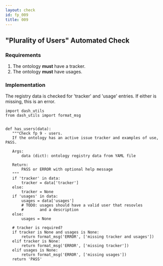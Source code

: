 ```yaml
---
layout: check
id: fp_009
title: 009
---
```

## "Plurality of Users" Automated Check

### Requirements
1. The ontology **must** have a tracker.
2. The ontology **must** have usages.

### Implementation
The registry data is checked for 'tracker' and 'usage' entries. If either is missing, this is an error.

```
import dash_utils
from dash_utils import format_msg


def has_users(data):
   """Check fp 9 - users.
   If the ontology has an active issue tracker and examples of use, PASS.

   Args:
       data (dict): ontology registry data from YAML file

   Return:
       PASS or ERROR with optional help message
   """
   if 'tracker' in data:
       tracker = data['tracker']
   else:
       tracker = None
   if 'usages' in data:
       usages = data['usages']
       # TODO: usages should have a valid user that resovles
       #       and a description
   else:
       usages = None

   # tracker is required?
   if tracker is None and usages is None:
       return format_msg('ERROR', ['missing tracker and usages'])
   elif tracker is None:
       return format_msg('ERROR', ['missing tracker'])
   elif usages is None:
       return format_msg('ERROR', ['missing usages'])
   return 'PASS'
```
